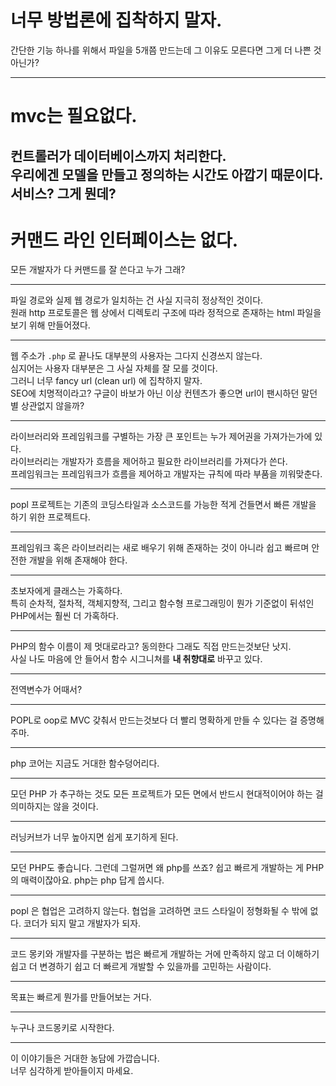 # 너무 방법론에 집착하지 말자.  
간단한 기능 하나를 위해서 파일을 5개쯤 만드는데 그 이유도 모른다면 그게 더 나쁜 것 아닌가?

---
# mvc는 필요없다.
컨트롤러가 데이터베이스까지 처리한다.  
우리에겐 모델을 만들고 정의하는 시간도 아깝기 때문이다.  
서비스? 그게 뭔데? 
---
# 커맨드 라인 인터페이스는 없다. 
모든 개발자가 다 커맨드를 잘 쓴다고 누가 그래?

---

파일 경로와 실제 웹 경로가 일치하는 건 사실 지극히 정상적인 것이다.  
원래 http 프로토콜은 웹 상에서 디렉토리 구조에 따라 정적으로 존재하는 html 파일을 보기 위해 만들어졌다.

---

웹 주소가 `.php` 로 끝나도 대부분의 사용자는 그다지 신경쓰지 않는다.  
심지어는 사용자 대부분은 그 사실 자체를 잘 모를 것이다.  
그러니 너무 fancy url (clean url) 에 집착하지 말자.  
SEO에 치명적이라고? 구글이 바보가 아닌 이상 컨텐츠가 좋으면 url이 팬시하던 말던 별 상관없지 않을까?

---

라이브러리와 프레임워크를 구별하는 가장 큰 포인트는 누가 제어권을 가져가는가에 있다.  
라이브러리는 개발자가 흐름을 제어하고 필요한 라이브러리를 가져다가 쓴다.  
프레임워크는 프레임워크가 흐름을 제어하고 개발자는 규칙에 따라 부품을 끼워맞춘다.

---

popl 프로젝트는 기존의 코딩스타일과 소스코드를 가능한 적게 건들면서 빠른 개발을 하기 위한 프로젝트다.

---

프레임워크 혹은 라이브러리는 새로 배우기 위해 존재하는 것이 아니라 쉽고 빠르며 안전한 개발을 위해 존재해야 한다.

---

초보자에게 클래스는 가혹하다.  
특히 순차적, 절차적, 객체지향적, 그리고 함수형 프로그래밍이 뭔가 기준없이 뒤섞인 PHP에서는 훨씬 더 가혹하다.

---

PHP의 함수 이름이 제 멋대로라고? 동의한다 그래도 직접 만드는것보단 낫지.  
사실 나도 마음에 안 들어서 함수 시그니쳐를 **내 취향대로** 바꾸고 있다.

---

전역변수가 어때서?

---

POPL로 oop로 MVC 갖춰서 만드는것보다 더 빨리 명확하게 만들 수 있다는 걸 증명해주마.

---

php 코어는 지금도 거대한 함수덩어리다.

---

모던 PHP 가 추구하는 것도 모든 프로젝트가 모든 면에서 반드시 현대적이어야 하는 걸 의미하지는 않을 것이다.

---

러닝커브가 너무 높아지면 쉽게 포기하게 된다.

---

모던 PHP도 좋습니다. 그런데 그럴꺼면 왜 php를 쓰죠?
쉽고 빠르게 개발하는 게 PHP의 매력이잖아요. php는 php 답게 씁시다.

---

popl 은 협업은 고려하지 않는다. 
협업을 고려하면 코드 스타일이 정형화될 수 밖에 없다.
코더가 되지 말고 개발자가 되자.

---

코드 몽키와 개발자를 구분하는 법은 빠르게 개발하는 거에 만족하지 않고 더 이해하기 쉽고 더 변경하기 쉽고 더 빠르게 개발할 수 있을까를 고민하는 사람이다.

---

목표는 빠르게 뭔가를 만들어보는 거다.

---

누구나 코드몽키로 시작한다.

---

이 이야기들은 거대한 농담에 가깝습니다.  
너무 심각하게 받아들이지 마세요.